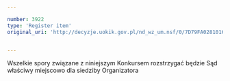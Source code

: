 ```yaml
---

number: 3922
type: 'Register item'
original_uri: 'http://decyzje.uokik.gov.pl/nd_wz_um.nsf/0/7D79FA02810163DFC1257AA700420544?OpenDocument'


---
```


Wszelkie spory związane z niniejszym Konkursem rozstrzygać będzie Sąd właściwy miejscowo dla siedziby Organizatora
